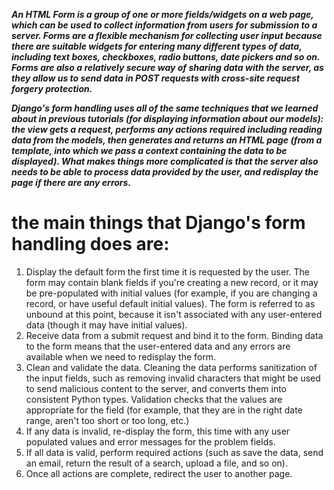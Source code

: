 ***An HTML Form is a group of one or more fields/widgets on a web page, which can be used to collect information from users for submission to a server. Forms are a flexible mechanism for collecting user input because there are suitable widgets for entering many different types of data, including text boxes, checkboxes, radio buttons, date pickers and so on. Forms are also a relatively secure way of sharing data with the server, as they allow us to send data in POST requests with cross-site request forgery protection.***

***Django's form handling uses all of the same techniques that we learned about in previous tutorials (for displaying information about our models): the view gets a request, performs any actions required including reading data from the models, then generates and returns an HTML page (from a template, into which we pass a context containing the data to be displayed). What makes things more complicated is that the server also needs to be able to process data provided by the user, and redisplay the page if there are any errors.***

# the main things that Django's form handling does are:

1. Display the default form the first time it is requested by the user.
The form may contain blank fields if you're creating a new record, or it may be pre-populated with initial values (for example, if you are changing a record, or have useful default initial values).
The form is referred to as unbound at this point, because it isn't associated with any user-entered data (though it may have initial values).
2. Receive data from a submit request and bind it to the form.
Binding data to the form means that the user-entered data and any errors are available when we need to redisplay the form.
3. Clean and validate the data.
Cleaning the data performs sanitization of the input fields, such as removing invalid characters that might be used to send malicious content to the server, and converts them into consistent Python types.
Validation checks that the values are appropriate for the field (for example, that they are in the right date range, aren't too short or too long, etc.)
4. If any data is invalid, re-display the form, this time with any user populated values and error messages for the problem fields.
5. If all data is valid, perform required actions (such as save the data, send an email, return the result of a search, upload a file, and so on).
6. Once all actions are complete, redirect the user to another page.

